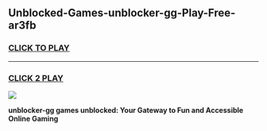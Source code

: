 
## Unblocked-Games-unblocker-gg-Play-Free-ar3fb
<h3>
<a href="https://premium76.site?title=unblocker-gg&ref=19M">CLICK TO PLAY</a></h3>
<hr>

<h3>
<a href="https://premium76.site?title=unblocker-gg&ref=19M">CLICK 2 PLAY</a>
  
</h3>

<a href="https://premium76.site?title=unblocker-gg&ref=19M"><img src="https://clearcache.store/games.png"></a>


**unblocker-gg games unblocked: Your Gateway to Fun and Accessible Online Gaming**
